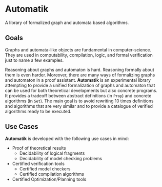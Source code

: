 # Automatik

A library of formalized graph and automata based algorithms.

## Goals

Graphs and automata-like objects are fundamental in computer-science. They are used in computability, compilation, logic, and formal verification just to name a few examples.

Reasoning about graphs and automaton is hard. Reasoning formally about them is even harder. Moreover, there are many ways of formalizing graphs and automaton in a proof assistant.
**Automatik** is an experimental library attempting to provide a unified formalization of graphs and automaton that can be used for both theoretical developments but also concrete programs. It provides a tradeoff between abstract definitions (in `Prop`) and concrete algorithms (in `Set`). The main goal is to avoid rewriting 10 times definitions and algorithms that are very similar and to provide a catalogue of verified algorithms ready to be executed.

## Use Cases

**Automatik** is developed with the following use cases in mind:

+ Proof of theoretical results
  + Decidability of logical fragments
  + Decidability of model checking problems
+ Certified verification tools
  + Certified model checkers
  + Certified compilation algorithms
+ Certified Optimization/Planning tools
